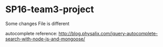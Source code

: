 # SP16-team3-project

Some changes
File is different

autocomplete reference:
http://blog.physalix.com/jquery-autocomplete-search-with-node-js-and-mongoose/



